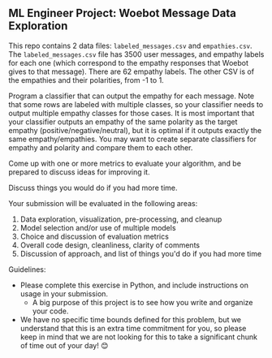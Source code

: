 ## ML Engineer Project: Woebot Message Data Exploration

This repo contains 2 data files: `labeled_messages.csv` and `empathies.csv`. The `labeled_messages.csv` file has 3500 user messages, and empathy labels for each one (which correspond to the empathy responses that Woebot gives to that message). There are 62 empathy labels. The other CSV is of the empathies and their polarities, from -1 to 1. 

Program a classifier that can output the empathy for each message. Note that some rows are labeled with multiple classes, so your classifier needs to output multiple empathy classes for those cases. It is most important that your classifier outputs an empathy of the same polarity as the target empathy (positive/negative/neutral), but it is optimal if it outputs exactly the same empathy/empathies. You may want to create separate classifiers for empathy and polarity and compare them to each other.

Come up with one or more metrics to evaluate your algorithm, and be prepared to discuss ideas for improving it.

Discuss things you would do if you had more time.

Your submission will be evaluated in the following areas:

1. Data exploration, visualization, pre-processing, and cleanup
1. Model selection and/or use of multiple models
1. Choice and discussion of evaluation metrics 
1. Overall code design, cleanliness, clarity of comments
1. Discussion of approach, and list of things you'd do if you had more time

Guidelines:

- Please complete this exercise in Python, and include instructions on usage in your submission. 
  - A big purpose of this project is to see how you write and organize your code. 
- We have no specific time bounds defined for this problem, but we understand that this is an extra time commitment for you, so please keep in mind that we are not looking for this to take a significant chunk of time out of your day! 😊
